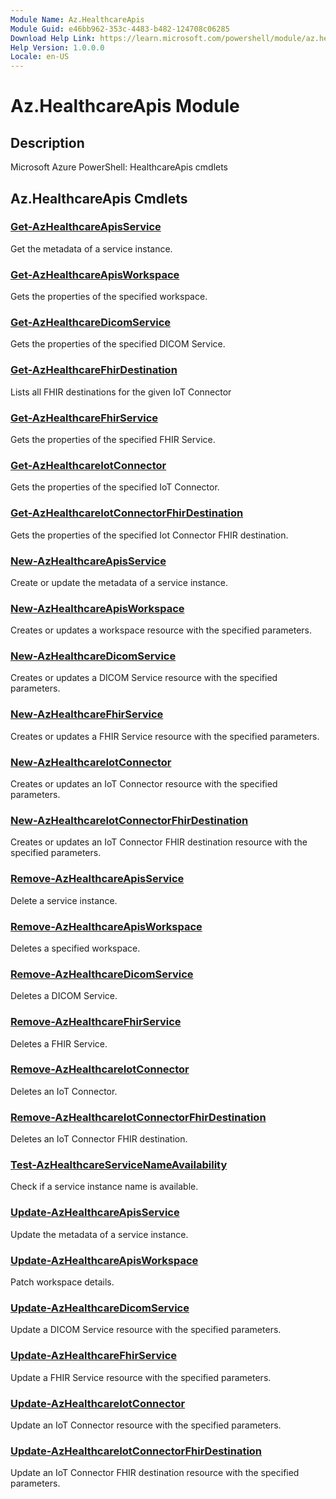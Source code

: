 ```yaml
---
Module Name: Az.HealthcareApis
Module Guid: e46bb962-353c-4483-b482-124708c06285
Download Help Link: https://learn.microsoft.com/powershell/module/az.healthcareapis
Help Version: 1.0.0.0
Locale: en-US
---
```


# Az.HealthcareApis Module
## Description
Microsoft Azure PowerShell: HealthcareApis cmdlets

## Az.HealthcareApis Cmdlets
### [Get-AzHealthcareApisService](Get-AzHealthcareApisService.md)
Get the metadata of a service instance.

### [Get-AzHealthcareApisWorkspace](Get-AzHealthcareApisWorkspace.md)
Gets the properties of the specified workspace.

### [Get-AzHealthcareDicomService](Get-AzHealthcareDicomService.md)
Gets the properties of the specified DICOM Service.

### [Get-AzHealthcareFhirDestination](Get-AzHealthcareFhirDestination.md)
Lists all FHIR destinations for the given IoT Connector

### [Get-AzHealthcareFhirService](Get-AzHealthcareFhirService.md)
Gets the properties of the specified FHIR Service.

### [Get-AzHealthcareIotConnector](Get-AzHealthcareIotConnector.md)
Gets the properties of the specified IoT Connector.

### [Get-AzHealthcareIotConnectorFhirDestination](Get-AzHealthcareIotConnectorFhirDestination.md)
Gets the properties of the specified Iot Connector FHIR destination.

### [New-AzHealthcareApisService](New-AzHealthcareApisService.md)
Create or update the metadata of a service instance.

### [New-AzHealthcareApisWorkspace](New-AzHealthcareApisWorkspace.md)
Creates or updates a workspace resource with the specified parameters.

### [New-AzHealthcareDicomService](New-AzHealthcareDicomService.md)
Creates or updates a DICOM Service resource with the specified parameters.

### [New-AzHealthcareFhirService](New-AzHealthcareFhirService.md)
Creates or updates a FHIR Service resource with the specified parameters.

### [New-AzHealthcareIotConnector](New-AzHealthcareIotConnector.md)
Creates or updates an IoT Connector resource with the specified parameters.

### [New-AzHealthcareIotConnectorFhirDestination](New-AzHealthcareIotConnectorFhirDestination.md)
Creates or updates an IoT Connector FHIR destination resource with the specified parameters.

### [Remove-AzHealthcareApisService](Remove-AzHealthcareApisService.md)
Delete a service instance.

### [Remove-AzHealthcareApisWorkspace](Remove-AzHealthcareApisWorkspace.md)
Deletes a specified workspace.

### [Remove-AzHealthcareDicomService](Remove-AzHealthcareDicomService.md)
Deletes a DICOM Service.

### [Remove-AzHealthcareFhirService](Remove-AzHealthcareFhirService.md)
Deletes a FHIR Service.

### [Remove-AzHealthcareIotConnector](Remove-AzHealthcareIotConnector.md)
Deletes an IoT Connector.

### [Remove-AzHealthcareIotConnectorFhirDestination](Remove-AzHealthcareIotConnectorFhirDestination.md)
Deletes an IoT Connector FHIR destination.

### [Test-AzHealthcareServiceNameAvailability](Test-AzHealthcareServiceNameAvailability.md)
Check if a service instance name is available.

### [Update-AzHealthcareApisService](Update-AzHealthcareApisService.md)
Update the metadata of a service instance.

### [Update-AzHealthcareApisWorkspace](Update-AzHealthcareApisWorkspace.md)
Patch workspace details.

### [Update-AzHealthcareDicomService](Update-AzHealthcareDicomService.md)
Update a DICOM Service resource with the specified parameters.

### [Update-AzHealthcareFhirService](Update-AzHealthcareFhirService.md)
Update a FHIR Service resource with the specified parameters.

### [Update-AzHealthcareIotConnector](Update-AzHealthcareIotConnector.md)
Update an IoT Connector resource with the specified parameters.

### [Update-AzHealthcareIotConnectorFhirDestination](Update-AzHealthcareIotConnectorFhirDestination.md)
Update an IoT Connector FHIR destination resource with the specified parameters.

